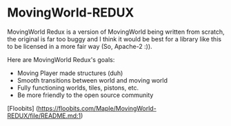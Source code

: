 # MovingWorld-REDUX

MovingWorld Redux is a version of MovingWorld being written from scratch, the original is far too buggy and I think it would be best for a library like this to be licensed in a more fair way (So, Apache-2 :)).

Here are MovingWorld Redux's goals:

* Moving Player made structures (duh)
* Smooth transitions between world and moving world
* Fully functioning worlds, tiles, pistons, etc.
* Be more friendly to the open source community

[Floobits] (https://floobits.com/Maple/MovingWorld-REDUX/file/README.md:1)

